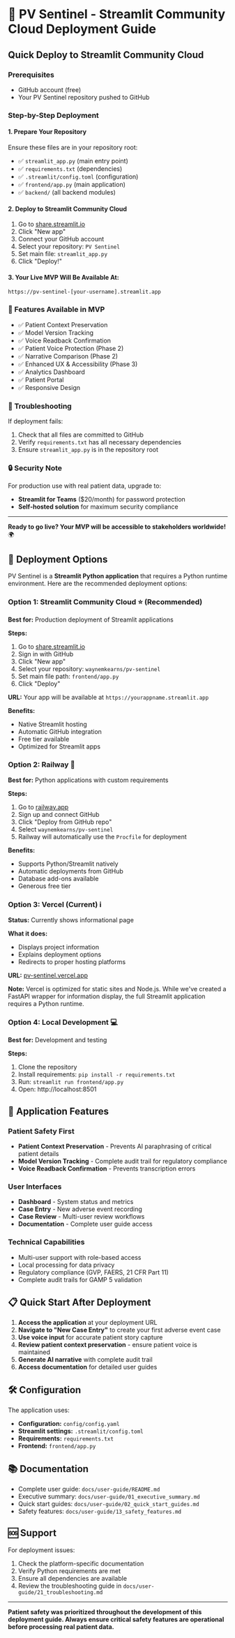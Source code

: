 # 🚀 PV Sentinel - Streamlit Community Cloud Deployment Guide

## Quick Deploy to Streamlit Community Cloud

### Prerequisites
- GitHub account (free)
- Your PV Sentinel repository pushed to GitHub

### Step-by-Step Deployment

#### 1. Prepare Your Repository
Ensure these files are in your repository root:
- ✅ `streamlit_app.py` (main entry point)
- ✅ `requirements.txt` (dependencies)
- ✅ `.streamlit/config.toml` (configuration)
- ✅ `frontend/app.py` (main application)
- ✅ `backend/` (all backend modules)

#### 2. Deploy to Streamlit Community Cloud
1. Go to [share.streamlit.io](https://share.streamlit.io)
2. Click "New app"
3. Connect your GitHub account
4. Select your repository: `PV Sentinel`
5. Set main file: `streamlit_app.py`
6. Click "Deploy!"

#### 3. Your Live MVP Will Be Available At:
```
https://pv-sentinel-[your-username].streamlit.app
```

### 🎯 Features Available in MVP
- ✅ Patient Context Preservation
- ✅ Model Version Tracking  
- ✅ Voice Readback Confirmation
- ✅ Patient Voice Protection (Phase 2)
- ✅ Narrative Comparison (Phase 2)
- ✅ Enhanced UX & Accessibility (Phase 3)
- ✅ Analytics Dashboard
- ✅ Patient Portal
- ✅ Responsive Design

### 🔧 Troubleshooting
If deployment fails:
1. Check that all files are committed to GitHub
2. Verify `requirements.txt` has all necessary dependencies
3. Ensure `streamlit_app.py` is in the repository root

### 🔒 Security Note
For production use with real patient data, upgrade to:
- **Streamlit for Teams** ($20/month) for password protection
- **Self-hosted solution** for maximum security compliance

---

**Ready to go live? Your MVP will be accessible to stakeholders worldwide!** 🌍

## 🚀 Deployment Options

PV Sentinel is a **Streamlit Python application** that requires a Python runtime environment. Here are the recommended deployment options:

### Option 1: Streamlit Community Cloud ⭐ (Recommended)

**Best for:** Production deployment of Streamlit applications

**Steps:**
1. Go to [share.streamlit.io](https://share.streamlit.io/)
2. Sign in with GitHub
3. Click "New app"
4. Select your repository: `waynemkearns/pv-sentinel`
5. Set main file path: `frontend/app.py`
6. Click "Deploy"

**URL:** Your app will be available at `https://yourappname.streamlit.app`

**Benefits:**
- Native Streamlit hosting
- Automatic GitHub integration
- Free tier available
- Optimized for Streamlit apps

### Option 2: Railway 🚂

**Best for:** Python applications with custom requirements

**Steps:**
1. Go to [railway.app](https://railway.app/)
2. Sign up and connect GitHub
3. Click "Deploy from GitHub repo"
4. Select `waynemkearns/pv-sentinel`
5. Railway will automatically use the `Procfile` for deployment

**Benefits:**
- Supports Python/Streamlit natively
- Automatic deployments from GitHub
- Database add-ons available
- Generous free tier

### Option 3: Vercel (Current) ℹ️

**Status:** Currently shows informational page

**What it does:**
- Displays project information
- Explains deployment options
- Redirects to proper hosting platforms

**URL:** [pv-sentinel.vercel.app](https://pv-sentinel.vercel.app)

**Note:** Vercel is optimized for static sites and Node.js. While we've created a FastAPI wrapper for information display, the full Streamlit application requires a Python runtime.

### Option 4: Local Development 💻

**Best for:** Development and testing

**Steps:**
1. Clone the repository
2. Install requirements: `pip install -r requirements.txt`
3. Run: `streamlit run frontend/app.py`
4. Open: http://localhost:8501

## 🏥 Application Features

### Patient Safety First
- **Patient Context Preservation** - Prevents AI paraphrasing of critical patient details
- **Model Version Tracking** - Complete audit trail for regulatory compliance  
- **Voice Readback Confirmation** - Prevents transcription errors

### User Interfaces
- **Dashboard** - System status and metrics
- **Case Entry** - New adverse event recording
- **Case Review** - Multi-user review workflows
- **Documentation** - Complete user guide access

### Technical Capabilities
- Multi-user support with role-based access
- Local processing for data privacy
- Regulatory compliance (GVP, FAERS, 21 CFR Part 11)
- Complete audit trails for GAMP 5 validation

## 📋 Quick Start After Deployment

1. **Access the application** at your deployment URL
2. **Navigate to "New Case Entry"** to create your first adverse event case
3. **Use voice input** for accurate patient story capture
4. **Review patient context preservation** - ensure patient voice is maintained
5. **Generate AI narrative** with complete audit trail
6. **Access documentation** for detailed user guides

## 🛠️ Configuration

The application uses:
- **Configuration:** `config/config.yaml`
- **Streamlit settings:** `.streamlit/config.toml`
- **Requirements:** `requirements.txt`
- **Frontend:** `frontend/app.py`

## 📚 Documentation

- Complete user guide: `docs/user-guide/README.md`
- Executive summary: `docs/user-guide/01_executive_summary.md`
- Quick start guides: `docs/user-guide/02_quick_start_guides.md`
- Safety features: `docs/user-guide/13_safety_features.md`

## 🆘 Support

For deployment issues:
1. Check the platform-specific documentation
2. Verify Python requirements are met
3. Ensure all dependencies are available
4. Review the troubleshooting guide in `docs/user-guide/21_troubleshooting.md`

---

**Patient safety was prioritized throughout the development of this deployment guide. Always ensure critical safety features are operational before processing real patient data.** 